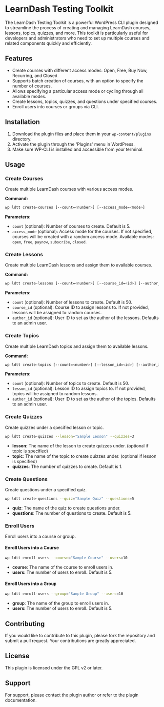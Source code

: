 # LearnDash Testing Toolkit

The LearnDash Testing Toolkit is a powerful WordPress CLI plugin designed to streamline the process of creating and managing LearnDash courses, lessons, topics, quizzes, and more. This toolkit is particularly useful for developers and administrators who need to set up multiple courses and related components quickly and efficiently.

## Features

- Create courses with different access modes: Open, Free, Buy Now, Recurring, and Closed.
- Supports batch creation of courses, with an option to specify the number of courses.
- Allows specifying a particular access mode or cycling through all available modes.
- Create lessons, topics, quizzes, and questions under specified courses.
- Enroll users into courses or groups via CLI.

## Installation

1. Download the plugin files and place them in your `wp-content/plugins` directory.
2. Activate the plugin through the 'Plugins' menu in WordPress.
3. Make sure WP-CLI is installed and accessible from your terminal.

## Usage

### Create Courses

Create multiple LearnDash courses with various access modes.

**Command:**

```bash
wp ldtt create-courses [--count=<number>] [--access_mode=<mode>]
```

**Parameters:**

- `count` (optional): Number of courses to create. Default is 5.
- `access_mode` (optional): Access mode for the courses. If not specified, courses will be created with a random access mode. Available modes: `open`, `free`, `paynow`, `subscribe`, `closed`.

### Create Lessons

Create multiple LearnDash lessons and assign them to available courses.

**Command:**

```bash
wp ldtt create-lessons [--count=<number>] [--course_id=<id>] [--author_id=<id>]
```

**Parameters:**

- `count` (optional): Number of lessons to create. Default is 50.
- `course_id` (optional): Course ID to assign lessons to. If not provided, lessons will be assigned to random courses.
- `author_id` (optional): User ID to set as the author of the lessons. Defaults to an admin user.

### Create Topics

Create multiple LearnDash topics and assign them to available lessons.

**Command:**

```bash
wp ldtt create-topics [--count=<number>] [--lesson_id=<id>] [--author_id=<id>]
```

**Parameters:**

- `count` (optional): Number of topics to create. Default is 50.
- `lesson_id` (optional): Lesson ID to assign topics to. If not provided, topics will be assigned to random lessons.
- `author_id` (optional): User ID to set as the author of the topics. Defaults to an admin user.

### Create Quizzes

Create quizzes under a specified lesson or topic.

```bash
wp ldtt create-quizzes --lesson="Sample Lesson" --quizzes=3
```

- **lesson**: The name of the lesson to create quizzes under. (optional if topic is specified)
- **topic**: The name of the topic to create quizzes under. (optional if lesson is specified)
- **quizzes**: The number of quizzes to create. Default is 1.

### Create Questions

Create questions under a specified quiz.

```bash
wp ldtt create-questions --quiz="Sample Quiz" --questions=5
```

- **quiz**: The name of the quiz to create questions under.
- **questions**: The number of questions to create. Default is 5.

### Enroll Users

Enroll users into a course or group.

#### Enroll Users into a Course

```bash
wp ldtt enroll-users --course="Sample Course" --users=10
```

- **course**: The name of the course to enroll users in.
- **users**: The number of users to enroll. Default is 5.

#### Enroll Users into a Group

```bash
wp ldtt enroll-users --group="Sample Group" --users=10
```

- **group**: The name of the group to enroll users in.
- **users**: The number of users to enroll. Default is 5.

## Contributing

If you would like to contribute to this plugin, please fork the repository and submit a pull request. Your contributions are greatly appreciated.

## License

This plugin is licensed under the GPL v2 or later.

## Support

For support, please contact the plugin author or refer to the plugin documentation.
